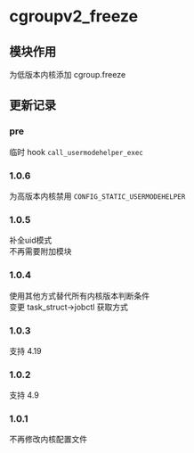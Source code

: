 # cgroupv2_freeze
## 模块作用
为低版本内核添加 cgroup.freeze

## 更新记录
### pre
临时 hook `call_usermodehelper_exec`
### 1.0.6
为高版本内核禁用 `CONFIG_STATIC_USERMODEHELPER`
### 1.0.5
补全uid模式<br />
不再需要附加模块
### 1.0.4
使用其他方式替代所有内核版本判断条件<br />
变更 task_struct->jobctl 获取方式
### 1.0.3
支持 4.19
### 1.0.2
支持 4.9
### 1.0.1
不再修改内核配置文件
